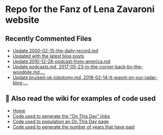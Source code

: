 # Repo for the Fanz of Lena Zavaroni website

## Recently Commented Files
<!-- BLOG-POST-LIST:START -->
- [Update 2000-02-15-the-daily-record.md](https://github.com/FanzOfLenaZavaroni/fanzoflenazavaroni.github.io/commit/07eea3f3ba2463d6837b2e0174ef95db4dd06a9e)
- [Updated with the latest blog posts](https://github.com/FanzOfLenaZavaroni/fanzoflenazavaroni.github.io/commit/a8445779fff95163ef49e7f3d4555744d3bfbb18)
- [Update 2010-12-28-podcast-from-america.md](https://github.com/FanzOfLenaZavaroni/fanzoflenazavaroni.github.io/commit/bf913422e556f3c74972907a66fe090b252a8e6a)
- [Update podcasts.md, 2017-05-23-in-the-corner-back-by-the-woodpile.md,…](https://github.com/FanzOfLenaZavaroni/fanzoflenazavaroni.github.io/commit/00a09f6b026650df7f6c8ed797310da388ebf416)
- [Update bruised-uk-lobotomy.md, 2018-02-14-It-wasnt-on-our-radar-blog-…](https://github.com/FanzOfLenaZavaroni/fanzoflenazavaroni.github.io/commit/8cfba1bef879a5f55e13ac5c48e3b8b3a3cef817)
<!-- BLOG-POST-LIST:END -->

## :notebook: Also read the wiki for examples of code used
* [Home](https://github.com/FanzOfLenaZavaroni/fanzoflenazavaroni.github.io/wiki)
* [Code used to generate the "On This Day" links](https://github.com/FanzOfLenaZavaroni/fanzoflenazavaroni.github.io/wiki/On-This-Day-Code)
* [Code used to population an On This Day page](https://github.com/FanzOfLenaZavaroni/fanzoflenazavaroni.github.io/wiki/Code-used-to-population-an-On-This-Day-page)
* [Code used to generate the number of years that have past](https://github.com/FanzOfLenaZavaroni/fanzoflenazavaroni.github.io/wiki/Number-of-years-gone-by-code)
